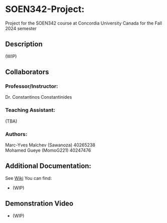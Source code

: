 # SOEN342-Project:
Project for the SOEN342 course at Concordia University Canada for the Fall 2024 semester

## Description
(WIP)

## Collaborators
### Professor/Instructor:
Dr. Constantinos Constantinides

### Teaching Assistant:
(TBA)

### Authors:
Marc-Yves Malchev (Sawanoza) 40265238  
Mohamed Gueye (MomoG221) 40247476 

## Additional Documentation:
See [Wiki]()
You can find:
- (WIP)

## Demonstration Video
- (WIP)
